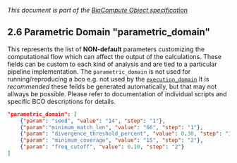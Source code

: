 _This document is part of the [BioCompute Object specification](bco-specification.md)_

## 2.6 Parametric Domain "parametric_domain"

This represents the list of **NON-default** parameters customizing the computational flow which can affect the output of the calculations. These fields can be custom to each kind of analysis and are tied to a particular pipeline implementation. The `parametric_domain` is not used for running/reproducing a bco e.g. not used by the [`execution_domain`](../blob/master/BCO_Specification/execution-domain.md) It is _recommended_ these feilds be generated automatically, but that may not allways be possible. Please refer to documentation of individual scripts and specific BCO descriptions for details.

```json
"parametric_domain": [
    {"param": "seed", "value": "14", "step": "1"},
    {"param":"minimum_match_len", "value": "66", "step": "1"},
    {"param": "divergence_threshold_percent", "value": 0.30, "step": "1"},
    {"param": "minimum_coverage", "value": "15", "step": "2"},
    {"param": "freq_cutoff", "value": 0.10, "step": "2"}
]	
```
